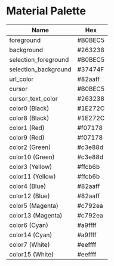 # Material Palette

| Name                  | Hex     |
| --------------------- | ------- |
| foreground            | #B0BEC5 |
| background            | #263238 |
| selection_foreground  | #B0BEC5 |
| selection_background  | #37474F |
| url_color             | #82aaff |
| cursor                | #B0BEC5 |
| cursor_text_color     | #263238 |
| color0 (Black)        | #1E272C |
| color8 (Black)        | #1E272C |
| color1 (Red)          | #f07178 |
| color9 (Red)          | #f07178 |
| color2 (Green)        | #c3e88d |
| color10 (Green)       | #c3e88d |
| color3 (Yellow)       | #ffcb6b |
| color11 (Yellow)      | #ffcb6b |
| color4 (Blue)         | #82aaff |
| color12 (Blue)        | #82aaff |
| color5 (Magenta)      | #c792ea |
| color13 (Magenta)     | #c792ea |
| color6 (Cyan)         | #a9ffff |
| color14 (Cyan)        | #a9ffff |
| color7 (White)        | #eeffff |
| color15 (White)       | #eeffff |
